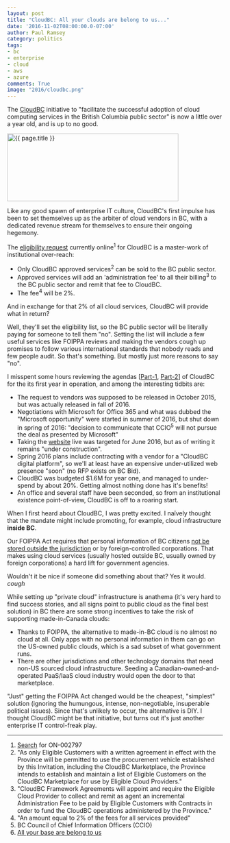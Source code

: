 ```yaml
---
layout: post
title: "CloudBC: All your clouds are belong to us..."
date: '2016-11-02T08:00:00.0-07:00'
author: Paul Ramsey
category: politics
tags:
- bc
- enterprise
- cloud
- aws
- azure
comments: True
image: "2016/cloudbc.png"
---
```


The [CloudBC](http://cloudbc.ca/) initiative to "facilitate the successful adoption of cloud computing services in the British Columbia public sector" is now a little over a year old, and is up to no good.

<img src="{{ site.images }}{{ page.image }}" alt='{{ page.title }}' width="400" height="158" />

Like any good spawn of enterprise IT culture, CloudBC's first impulse has been to set themselves up as the arbiter of cloud vendors in BC, with a dedicated revenue stream for themselves to ensure their ongoing hegemony.

The [eligibility request](http://s3.cleverelephant.ca/cloudbc/ON-002797_CloudBC_ITSO_Invitation.pdf) currently online<sup>1</sup> for CloudBC is a master-work of institutional over-reach:

* Only CloudBC approved services<sup>2</sup> can be sold to the BC public sector. 
* Approved services will add an 'administration fee' to all their billing<sup>3</sup> to the BC public sector and remit that fee to CloudBC. 
* The fee<sup>4</sup> will be 2%.

And in exchange for that 2% of all cloud services, CloudBC will provide what in return? 

Well, they'll set the eligibility list, so the BC public sector will be literally paying for someone to tell them "no". Setting the list will include a few useful services like FOIPPA reviews and making the vendors cough up promises to follow various international standards that nobody reads and few people audit. So that's something. But mostly just more reasons to say "no".

I misspent some hours reviewing the agendas [[Part-1](http://s3.cleverelephant.ca/cloudbc/CTZ-2016-62555_Part1.pdf), [Part-2](http://s3.cleverelephant.ca/cloudbc/CTZ-2016-62555_Part2.pdf)] of CloudBC for the its first year in operation, and among the interesting tidbits are:

* The request to vendors was supposed to be released in October 2015, but was actually released in fall of 2016.
* Negotiations with Microsoft for Office 365 and what was dubbed the "Microsoft opportunity" were started in summer of 2016, but shut down in spring of 2016: "decision to communicate that CCIO<sup>5</sup> will not pursue the deal as presented by Microsoft"
* Taking the [website](cloudbc.ca) live was targeted for June 2016, but as of writing it remains "under construction".
* Spring 2016 plans include contracting with a vendor for a "CloudBC digital platform", so we'll at least have an expensive under-utilized web presence "soon" (no RFP exists on BC Bid).
* CloudBC was budgeted $1.6M for year one, and managed to under-spend by about 20%. Getting almost nothing done has it's benefits!
* An office and several staff have been seconded, so from an institutional existence point-of-view, CloudBC is off to a roaring start.

When I first heard about CloudBC, I was pretty excited. I naïvely thought that the mandate might include promoting, for example, cloud infrastructure **inside BC**.

Our FOIPPA Act requires that personal information of BC citizens [not be stored outside the jurisdiction](http://www.bclaws.ca/civix/document/LOC/consol26/consol26/--%20F%20--/Freedom%20of%20Information%20and%20Protection%20of%20Privacy%20Act%20[RSBC%201996]%20c.%20165/00_Act/96165_03.xml#section30.1) or by foreign-controlled corporations. That makes using cloud services (usually hosted outside BC, usually owned by foreign corporations) a hard lift for government agencies.

Wouldn't it be nice if someone did something about that? Yes it would. *cough*

While setting up "private cloud" infrastructure is anathema (it's very hard to find success stories, and all signs point to public cloud as the final best solution) in BC there are some strong incentives to take the risk of supporting made-in-Canada clouds:

* Thanks to FOIPPA, the alternative to made-in-BC cloud is no almost no cloud at all. Only apps with no personal information in them can go on the US-owned public clouds, which is a sad subset of what government runs. 
* There are other jurisdictions and other technology domains that need non-US sourced cloud infrastructure. Seeding a Canadian-owned-and-operated PaaS/IaaS cloud industry would open the door to that marketplace.

"Just" getting the FOIPPA Act changed would be the cheapest, "simplest" solution (ignoring the humungous, intense, non-negotiable, insuperable political issues). Since that's unlikely to occur, the alternative is DIY. I thought CloudBC might be that initiative, but turns out it's just another enterprise IT control-freak play.


-------------------------------

1. [Search](http://www.bcbid.gov.bc.ca/open.dll/welcome?language=En) for ON-002797
2. "As only Eligible Customers with a written agreement in effect with the Province will be permitted to use the procurement vehicle established by this Invitation, including the CloudBC Marketplace, the Province intends to establish and maintain a list of Eligible Customers on the CloudBC Marketplace for use by Eligible Cloud Providers."
3. "CloudBC Framework Agreements will appoint and require the Eligible Cloud Provider to collect and remit as agent an incremental Administration Fee to be paid by Eligible Customers with Contracts in order to fund the CloudBC operations administered by the Province."
4. "An amount equal to 2% of the fees for all services provided"
5. BC Council of Chief Information Officers (CCIO)
6. [All your base are belong to us](https://en.wikipedia.org/wiki/All_your_base_are_belong_to_us)




